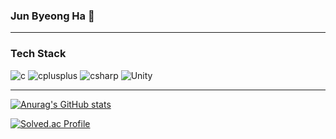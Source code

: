 ###  Jun Byeong Ha 👋

<hr/>

### Tech Stack
![c](https://img.shields.io/badge/c-A8B9CC.svg?&style=for-the-badge&logo=c&logoColor=black)
![cplusplus](https://img.shields.io/badge/C++-00599C.svg?&style=for-the-badge&logo=cplusplus&logoColor=white)
![csharp](https://img.shields.io/badge/csharp-239120.svg?&style=for-the-badge&logo=csharp&logoColor=white)
![Unity](https://img.shields.io/badge/Unity-FFFFFF.svg?&style=for-the-badge&logo=Unity&logoColor=black)

<hr/>

[![Anurag's GitHub stats](https://github-readme-stats.vercel.app/api?username=JUNBYEONGHA&show_icons=true&theme=dracula)](https://github.com/anuraghazra/github-readme-stats)

[![Solved.ac Profile](http://mazassumnida.wtf/api/v2/generate_badge?boj=qudgk182)](https://solved.ac/qudgk182/)
<!--
**JUNBYEONGHA/JUNBYEONGHA** is a ✨ _special_ ✨ repository because its `README.md` (this file) appears on your GitHub profile.

Here are some ideas to get you started:

- 🔭 I’m currently working on ...
- 🌱 I’m currently learning ...
- 👯 I’m looking to collaborate on ...
- 🤔 I’m looking for help with ...
- 💬 Ask me about ...
- 📫 How to reach me: ...
- 😄 Pronouns: ...
- ⚡ Fun fact: ...
-->

